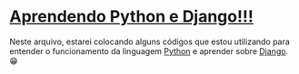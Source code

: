 # <u>Aprendendo Python e Django!!!</u>

Neste arquivo, estarei colocando alguns códigos que estou utilizando para entender o funcionamento da linguagem <u>Python</u> e aprender sobre <u>Django</u>. 😁